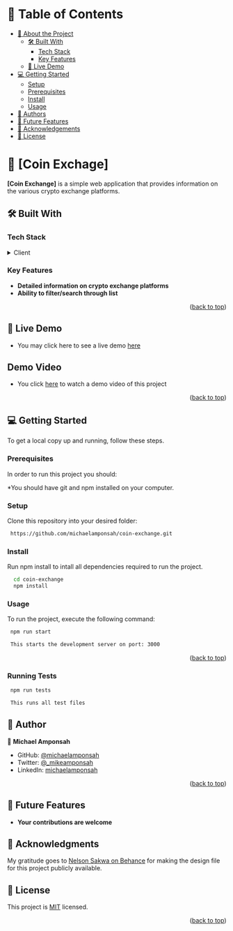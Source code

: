 
# 📗 Table of Contents

- [📖 About the Project](#about-project)
  - [🛠 Built With](#built-with)
    - [Tech Stack](#tech-stack)
    - [Key Features](#key-features)
  - [🚀 Live Demo](#live-demo)
- [💻 Getting Started](#getting-started)
  - [Setup](#setup)
  - [Prerequisites](#prerequisites)
  - [Install](#install)
  - [Usage](#usage)
- [👥 Authors](#authors)
- [🔭 Future Features](#future-features)
- [🙏 Acknowledgements](#acknowledgements)
- [📝 License](#license)

# 📖 [Coin Exchage] <a name=""></a>


**[Coin Exchange]** is a simple web application that provides information on the various crypto exchange platforms.

## 🛠 Built With <a name="React JS, CSS & JavaScript"></a>

### Tech Stack <a name="tech-stack"></a>

<details>
  <summary>Client</summary>
  <ul>
    <li><a href="#">React JS</a></li>
    <li><a href="#">CSS</a></li>
    <li><a href="#">JavaScript</a></li>
  </ul>
</details>

### Key Features <a name="key-features"></a>


- **Detailed information on crypto exchange platforms**
- **Ability to filter/search through list**

<p align="right">(<a href="#readme-top">back to top</a>)</p>


## 🚀 Live Demo <a name="live-demo"></a>


- You may click here to see a live demo [here](https://grand-tanuki-5539ac.netlify.app)

## Demo Video
- You click [here](https://www.loom.com/share/1f85659a1551459e9fef1760d169f543) to watch a demo video of this project 

<p align="right">(<a href="#readme-top">back to top</a>)</p>


## 💻 Getting Started <a name="getting-started"></a>


To get a local copy up and running, follow these steps.

### Prerequisites

In order to run this project you should:

*You should have git and npm installed on your computer.


### Setup

Clone this repository into your desired folder:



```sh
 https://github.com/michaelamponsah/coin-exchange.git
```


### Install

Run npm install to intall all dependencies required to run the project.


```sh
  cd coin-exchange
  npm install
```


### Usage

To run the project, execute the following command:


```sh
 npm run start

 This starts the development server on port: 3000
```


<p align="right">(<a href="#readme-top">back to top</a>)</p>

### Running Tests
```sh
 npm run tests

 This runs all test files
```

## 👥 Author <a name="authors"></a>


👤 **Michael Amponsah**

- GitHub: [@michaelamponsah](https://github.com/michaelamponsah)
- Twitter: [@_mikeamponsah](https://twitter.com/_mikeamponsah)
- LinkedIn: [michaelamponsah](https://linkedin.com/in/mikeamponsah)



<p align="right">(<a href="#readme-top">back to top</a>)</p>


## 🔭 Future Features <a name="future-features"></a>


- **Your contributions are welcome**


## 🙏 Acknowledgments <a name="acknowledgements"></a>


My gratitude goes to [ Nelson Sakwa on Behance](https://www.behance.net/sakwadesignstudio) for making the design file for this project publicly available.


## 📝 License <a name="license"></a>

This project is [MIT](./LICENCE.md) licensed.

<p align="right">(<a href="#readme-top">back to top</a>)</p>
